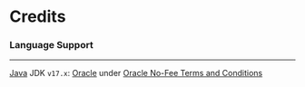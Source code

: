 # Credits
### Language Support
***
[Java] JDK `v17.x`: [Oracle] under [Oracle No-Fee Terms and Conditions]

[Java]: https://www.oracle.com/java
[Oracle]: https://www.oracle.com/
[Oracle No-Fee Terms and Conditions]: https://www.oracle.com/downloads/licenses/no-fee-license.html
